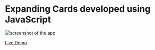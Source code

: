 # Expanding Cards developed using JavaScript
 
![screenshot of the app](https://raw.githubusercontent.com/praveenorugantitech/praveenorugantitech-javascript/master/0_Projects/praveenorugantitech-expanding-cards/screenshot.PNG "Age Calculator")


[Live Demo](https://praveenorugantitech.github.io/praveenorugantitech-javascript/0_Projects/praveenorugantitech-expanding-cards/Demo)


